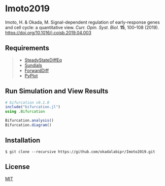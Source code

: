 # Imoto2019
Imoto, H. & Okada, M. Signal-dependent regulation of early-response genes and cell cycle: a quantitative view. *Curr. Opin. Syst. Biol.* **15**, 100–108 (2019). https://doi.org/10.1016/j.coisb.2019.04.003

## Requirements
> - [SteadyStateDiffEq](https://github.com/JuliaDiffEq/SteadyStateDiffEq.jl)
> - [Sundials](https://github.com/JuliaDiffEq/Sundials.jl)
> - [ForwardDiff](https://github.com/JuliaDiff/ForwardDiff.jl)
> - [PyPlot](https://github.com/JuliaPy/PyPlot.jl)

## Run Simulation and View Results
```julia
# bifurcation v0.1.0
include("bifurcation.jl")
using .Bifurcation

Bifurcation.analysis()
Bifurcation.diagram()
```

## Installation
    $ git clone --recursive https://github.com/okadalabipr/Imoto2019.git

## License
[MIT](/LICENSE)